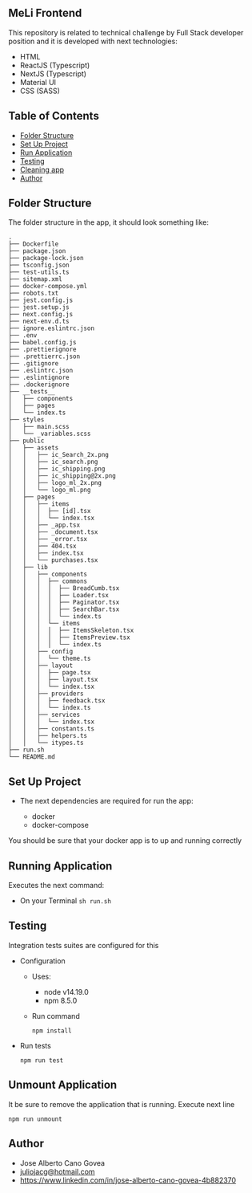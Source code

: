 ## MeLi Frontend

This repository is related to technical challenge by Full Stack developer position and it is developed with next technologies:

- HTML
- ReactJS (Typescript)
- NextJS (Typescript)
- Material UI
- CSS (SASS)

## Table of Contents

- [Folder Structure](#folder-structure)
- [Set Up Project](#set-up-project)
- [Run Application](#run-application)
- [Testing](#testing)
- [Cleaning app](#unmount-application)
- [Author](#author)

## Folder Structure

The folder structure in the app, it should look something like:

```
.
├── Dockerfile
├── package.json
├── package-lock.json
├── tsconfig.json
├── test-utils.ts
├── sitemap.xml
├── docker-compose.yml
├── robots.txt
├── jest.config.js
├── jest.setup.js
├── next.config.js
├── next-env.d.ts
├── ignore.eslintrc.json
├── .env
├── babel.config.js
├── .prettierignore
├── .prettierrc.json
├── .gitignore
├── .eslintrc.json
├── .eslintignore
├── .dockerignore
├── __tests__
│   ├── components
│   ├── pages
│   └── index.ts
├── styles
│   ├── main.scss
│   └── _variables.scss
├── public
│   ├── assets
│   │   ├── ic_Search_2x.png
│   │   ├── ic_search.png
│   │   ├── ic_shipping.png
│   │   ├── ic_shipping@2x.png
│   │   ├── logo_ml_2x.png
│   │   └── logo_ml.png
│   ├── pages
│   │   ├── items
│   │   │  ├── [id].tsx
│   │   │  └── index.tsx
│   │   ├── _app.tsx
│   │   ├── _document.tsx
│   │   ├── _error.tsx
│   │   ├── 404.tsx
│   │   ├── index.tsx
│   │   └── purchases.tsx
│   ├── lib
│   │   ├── components
│   │   │  ├── commons
│   │   │  │  ├── BreadCumb.tsx
│   │   │  │  ├── Loader.tsx
│   │   │  │  ├── Paginator.tsx
│   │   │  │  ├── SearchBar.tsx
│   │   │  │  └── index.ts
│   │   │  └── items
│   │   │  │  ├── ItemsSkeleton.tsx
│   │   │  │  ├── ItemsPreview.tsx
│   │   │  │  └── index.ts
│   │   ├── config
│   │   │  └── theme.ts
│   │   ├── layout
│   │   │  ├── page.tsx
│   │   │  ├── layout.tsx
│   │   │  └── index.tsx
│   │   ├── providers
│   │   │  ├── feedback.tsx
│   │   │  └── index.ts
│   │   ├── services
│   │   │  └── index.tsx
│   │   ├── constants.ts
│   │   ├── helpers.ts
│   │   └── itypes.ts
├── run.sh
└── README.md
```

## Set Up Project

- The next dependencies are required for run the app:

  - docker
  - docker-compose

You should be sure that your docker app is to up and running correctly

## Running Application

Executes the next command:

- On your Terminal `sh run.sh`

## Testing

Integration tests suites are configured for this

- Configuration

  - Uses:

    - node v14.19.0
    - npm 8.5.0

  - Run command

    `npm install`

- Run tests

  `npm run test`

## Unmount Application

  It be sure to remove the application that is running. Execute next line

  `npm run unmount`
  
## Author

- Jose Alberto Cano Govea
- juliojacg@hotmail.com
- https://www.linkedin.com/in/jose-alberto-cano-govea-4b882370
